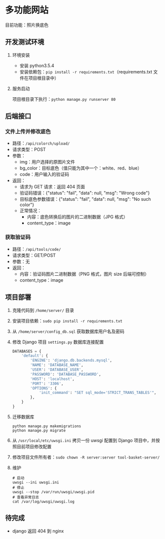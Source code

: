 # 多功能网站

目前功能：照片换底色

## 开发测试环境

1. 环境安装
   - 安装 python3.5.4
   - 安装依赖包：`pip install -r requirements.txt`（requirements.txt 文件在项目根目录中）
2. 服务启动

   项目根目录下执行：`python manage.py runserver 80`

## 后端接口

### 文件上传并修改底色

- 路径：`/api/colorch/upload/`
- 请求类型：POST
- 参数：
  - img：用户选择的原图片文件
  - bg_color：目标底色（值只能为其中一个：white、red、blue）
  - code：用户输入的验证码
- 返回：
  - 请求为 GET 请求：返回 404 页面
  - 验证码错误：{"status": "fail", "data": null, "msg": "Wrong code"}
  - 目标底色参数错误：{"status": "fail", "data": null, "msg": "No such color"}
  - 正常情况：
    - 内容：底色转换后的图片的二进制数据（JPG 格式）
    - content_type：image

### 获取验证码

- 路径：`/api/tools/code/`
- 请求类型：GET/POST
- 参数：无
- 返回：
  - 内容：验证码图片二进制数据（PNG 格式，图片 size 后端可控制）
  - content_type：image

## 项目部署

1. 克隆代码到 `/home/server/` 目录

2. 安装项目依赖：`sudo pip install -r requirements.txt`

3. 从 `/home/server/config_db.sql` 获取数据库用户名及密码

4. 修改 Django 项目 `settings.py` 数据库连接配置

   ```python
   DATABASES = {
       'default': {
           'ENGINE': 'django.db.backends.mysql',
           'NAME': 'DATABASE_NAME',
           'USER': 'DATABASE_USER',
           'PASSWORD': 'DATABASE_PASSWORD',
           'HOST': 'localhost',
           'PORT': '3306',
           'OPTIONS': {
               'init_command': "SET sql_mode='STRICT_TRANS_TABLES'",
           },
       }
   }
   ```

5. 迁移数据库

   ```shell
   python manage.py makemigrations
   python manage.py migrate
   ```

6. 从 `/usr/local/etc/uwsgi.ini` 拷贝一份 uwsgi 配置到 Django 项目中，并按照目前项目修改配置

7. 修改项目文件所有者：`sudo chown -R server:server tool-basket-server/`

8. 维护

   ```shell
   # 启动
   uwsgi --ini uwsgi.ini
   # 停止
   uwsgi --stop /var/run/uwsgi/uwsgi.pid
   # 查看异常日志
   cat /var/log/uwsgi/uwsgi.log
   ```

## 待完成

- django 返回 404 到 nginx
